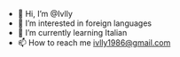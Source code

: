 - 👋 Hi, I’m @Ivlly
- 👀 I’m interested in foreign languages
- 🌱 I’m currently learning Italian
- 📫 How to reach me ivlly1986@gmail.com

